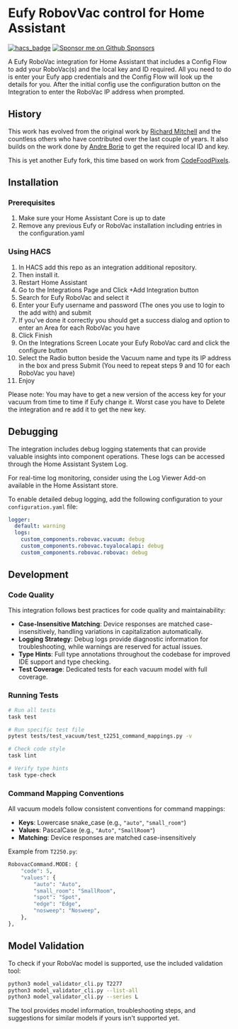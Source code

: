 # Eufy RobovVac control for Home Assistant

[![hacs_badge](https://img.shields.io/badge/HACS-Custom-orange.svg?style=for-the-badge)](https://github.com/custom-components/hacs)
[![Sponsor me on Github Sponsors](https://img.shields.io/badge/Sponsor-ea4aaa?style=for-the-badge&logo=github-sponsors&logoColor=%23EA4AAA&labelColor=white)](https://github.com/sponsors/damacus)

A Eufy RoboVac integration for Home Assistant that includes a Config Flow to add your RoboVac(s) and the local key and ID required. All you need to do is enter your Eufy app credentials and the Config Flow will look up the details for you. After the initial config use the configuration button on the Integration to enter the RoboVac IP address when prompted.

## History

This work has evolved from the original work by [Richard Mitchell](https://github.com/mitchellrj) and the countless others who have contributed over the last couple of years. It also builds on the work done by [Andre Borie](https://gitlab.com/Rjevski/eufy-device-id-and-local-key-grabber) to get the required local ID and key.

This is yet another Eufy fork, this time based on work from [CodeFoodPixels](https://github.com/CodeFoodPixels).

## Installation

### Prerequisites

1. Make sure your Home Assistant Core is up to date
2. Remove any previous Eufy or RoboVac installation including entries in the configuration.yaml

### Using HACS

1. In HACS add this repo as an integration additional repository.
2. Then install it.
3. Restart Home Assistant
4. Go to the Integrations Page and Click +Add Integration button
5. Search for Eufy RoboVac and select it
6. Enter your Eufy username and password (The ones you use to login to the add with) and submit
7. If you've done it correctly you should get a success dialog and option to enter an Area for each RoboVac you have
8. Click Finish
9. On the Integrations Screen Locate your Eufy RoboVac card and click the configure button
10. Select the Radio button beside the Vacuum name and type its IP address in the box and press Submit
(You need to repeat steps 9 and 10 for each RoboVac you have)
11. Enjoy

Please note: You may have to get a new version of the access key for your vacuum from time to time if Eufy change it. Worst case you have to Delete the integration and re add it to get the new key.

## Debugging

The integration includes debug logging statements that can provide valuable insights into component operations. These logs can be accessed through the Home Assistant System Log.

For real-time log monitoring, consider using the Log Viewer Add-on available in the Home Assistant store.

To enable detailed debug logging, add the following configuration to your `configuration.yaml` file:

```yaml
logger:
  default: warning
  logs:
    custom_components.robovac.vacuum: debug
    custom_components.robovac.tuyalocalapi: debug
    custom_components.robovac.robovac: debug
```

## Development

### Code Quality

This integration follows best practices for code quality and maintainability:

- **Case-Insensitive Matching**: Device responses are matched case-insensitively, handling variations in capitalization automatically.
- **Logging Strategy**: Debug logs provide diagnostic information for troubleshooting, while warnings are reserved for actual issues.
- **Type Hints**: Full type annotations throughout the codebase for improved IDE support and type checking.
- **Test Coverage**: Dedicated tests for each vacuum model with full coverage.

### Running Tests

```bash
# Run all tests
task test

# Run specific test file
pytest tests/test_vacuum/test_t2251_command_mappings.py -v

# Check code style
task lint

# Verify type hints
task type-check
```

### Command Mapping Conventions

All vacuum models follow consistent conventions for command mappings:

- **Keys**: Lowercase snake_case (e.g., `"auto"`, `"small_room"`)
- **Values**: PascalCase (e.g., `"Auto"`, `"SmallRoom"`)
- **Matching**: Device responses are matched case-insensitively

Example from `T2250.py`:

```python
RobovacCommand.MODE: {
    "code": 5,
    "values": {
        "auto": "Auto",
        "small_room": "SmallRoom",
        "spot": "Spot",
        "edge": "Edge",
        "nosweep": "Nosweep",
    },
},
```

## Model Validation

To check if your RoboVac model is supported, use the included validation tool:

```bash
python3 model_validator_cli.py T2277
python3 model_validator_cli.py --list-all
python3 model_validator_cli.py --series L
```

The tool provides model information, troubleshooting steps, and suggestions for similar models if yours isn't supported yet.

